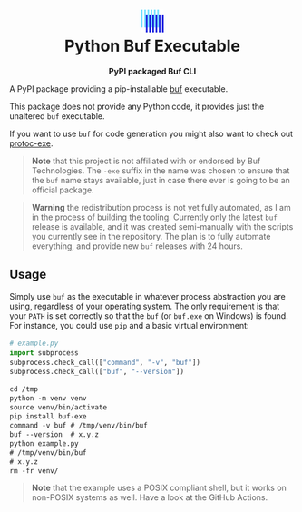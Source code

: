 <div align="center">
  <h1>
    <img src="https://raw.githubusercontent.com/Fleshgrinder/python-buf-exe/main/.idea/icon.svg" height="40" width="40" alt="Protobuf Logo"><br>
    Python Buf Executable
  </h1>
  <p><b>PyPI packaged Buf CLI</b></p>
</div>

A PyPI package providing a pip-installable [buf] executable.

This package does not provide any Python code, it provides just the unaltered
`buf` executable.

If you want to use `buf` for code generation you might also want to check out
[protoc-exe].

> **Note** that this project is not affiliated with or endorsed by Buf
> Technologies. The `-exe` suffix in the name was chosen to ensure that the
> `buf` name stays available, just in case there ever is going to be an official
> package.

> **Warning** the redistribution process is not yet fully automated, as I am in
> the process of building the tooling. Currently only the latest `buf` release
> is available, and it was created semi-manually with the scripts you currently
> see in the repository. The plan is to fully automate everything, and provide
> new `buf` releases with 24 hours.

## Usage

Simply use `buf` as the executable in whatever process abstraction you are
using, regardless of your operating system. The only requirement is that your
`PATH` is set correctly so that the `buf` (or `buf.exe` on Windows) is found.
For instance, you could use `pip` and a basic virtual environment:

```python
# example.py
import subprocess
subprocess.check_call(["command", "-v", "buf"])
subprocess.check_call(["buf", "--version"])
```

```shell
cd /tmp
python -m venv venv
source venv/bin/activate
pip install buf-exe
command -v buf # /tmp/venv/bin/buf
buf --version  # x.y.z
python example.py
# /tmp/venv/bin/buf
# x.y.z
rm -fr venv/
```

> **Note** that the example uses a POSIX compliant shell, but it works on
> non-POSIX systems as well. Have a look at the GitHub Actions.

[buf]: https://buf.build/
[protoc-exe]: https://github.com/fleshgrinder/python-protoc-exe
